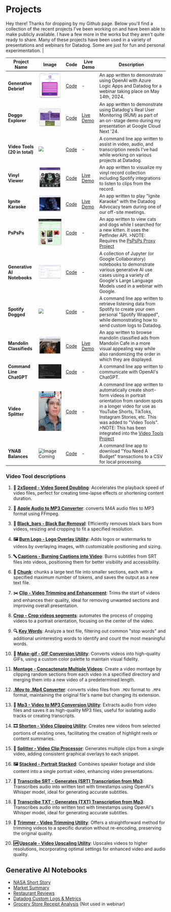 # Projects
Hey there! Thanks for dropping by my Github page. Below you'll find a collection of the recent projects I've been working on and have been able to make publicly available. I have a few more in the works but they aren't quite ready to share. Many of these projects have been used in a variety of presentations and webinars for Datadog. Some are just for fun and personal experimentation.                                                                                                                                 |

| Project Name             | Image | Code  | Live Demo | Description                                                                                                                                                                                                                   |
|--------------------------|-------|-------|-----------|-------------------------------------------------------------------------------------------------------------------------------------------------------------------------------------------------------------------------------|
| **Generative Debrief**       | ![](https://github.com/jasonhand/generative-debrief/raw/main/images/screenshot.png) | [Code](https://github.com/jasonhand/generative-debrief)     | -         | An app written to demonstrate using OpenAI with Azure Logic Apps and Datadog for a webinar taking place on May 14th, 2024.                                                                                                     |
| **Doggo Explorer**           | ![](https://github.com/jasonhand/doggo-explorer/raw/main/images/doggo-explorer_thumb.png) | [Code](https://github.com/jasonhand/doggo-explorer)     | [Live Demo](https://jasonhand.github.io/doggo-explorer/)         | An app written to demonstrate using Datadog's Real User Monitoring (RUM) as part of an on-stage demo during my presentation at Google Cloud Next '24.                                                                         |
| **Video Tools (20 in total)**              | ![](https://github.com/jasonhand/video_tools/blob/main/tutorial/tutorial1.png) | [Code](https://github.com/jasonhand/video_tools)     | -         | A command line app written to assist in video, audio, and transcription needs I've had while working on various projects at Datadog.                                                                                          |
| **Vinyl Viewer**             | ![](https://github.com/jasonhand/vinyl-viewer/raw/main/images/vinyl-viewer2_thumb.png) | [Code](https://github.com/jasonhand/vinyl-viewer)     | [Live Demo](https://jasonhand.github.io/vinyl-viewer/)         | An app written to visualize my vinyl record collection including Spotify integrations to listen to clips from the record.                                                                                                     |
| **Ignite Karaoke**           | ![](https://github.com/jasonhand/js-ignite-karaoke/raw/main/img/Ignite_Karaoke_thumb.png) | [Code](https://github.com/jasonhand/js-ignite-karaoke)     | [Live Demo](https://jasonhand.github.io/js-ignite-karaoke/)         | An app written to play "Ignite Karaoke" with the Datadog Advocacy team during one of our off-site meetings.                                                                                                                   |
| **PsPsPs**                   | ![](https://github.com/jasonhand/pspsps/raw/main/images/PsPsPs_thumb.png) | [Code](https://github.com/jasonhand/pspsps)     | -         | An app written to view cats and dogs while I searched for a new kitten. It uses the Petfinder API. >NOTE: Requires the [PsPsPs Proxy Project](https://github.com/jasonhand/psps-proxy)                                                                                                                            |
| **Generative AI Notebooks**  | ![](https://github.com/jasonhand/notebooks/raw/main/images/screenshot_thumbnail1.png) | [Code](https://github.com/jasonhand/notebooks)     | -         | A collection of Jupyter (or Google Collaboratory) notebooks to demonstrate various generative AI use cases using a variety of Google's Large Language Models used in a webinar with Google.                                   |
| **Spotify Dogged**           | ![](https://github.com/jasonhand/spotify_dogged/raw/main/img/screenshot_2_thumb.png) | [Code](https://github.com/jasonhand/spotify_dogged)     | -         | A command line app written to retrieve listening data from Spotify to create your own personal "Spotify Wrapped", while demonstrating how to send custom logs to Datadog.                                                     |
| **Mandolin Classifieds**      | ![Mandolin Classifieds](https://github.com/jasonhand/mandolin-classifieds/raw/main/images/screenshot_thumb.png) | [Code](https://github.com/jasonhand/mandolin-classifieds)     | [Live Demo](https://jasonhand.github.io/mandolin-classifieds/)         | An app written to browse mandolin classified ads from Mandolin Cafe in a more visual appealing way while also randomizing the order in which they are displayed.                                                              |
| **Command Line ChatGPT**     | ![CLI-GPT](https://github.com/jasonhand/cli-gpt-python-chatbot/raw/main/images/screenshot-terminal_thumb.png) | [Code](https://github.com/jasonhand/cli-gpt-python-chatbot)     | -         | A command line app written to communicate with OpenAI's ChatGPT.                                                                                                                                                              |
| **Video Splitter**           | ![Video Splitter](https://github.com/jasonhand/VideoSplitter/raw/master/documentation/clipped_video_thumb.png) | [Code](https://github.com/jasonhand/VideoSplitter)     | -         | A command line app written to automatically create short-form videos in portrait orientation from random spots in a longer video for use as YouTube Shorts, TikToks, Instagram Stories, etc. This was added to "Video Tools". >NOTE: This has been integrated into the [Video Tools Project](https://github.com/jasonhand/video_tools) |
| **YNAB Balances**            | ![Image Coming](#) | [Code](https://github.com/jasonhand/ynab_balances_to_csv)     | -         | A command line app to download "You Need A Budget" transactions to a CSV for local processing.   |

### Video Tool descriptions

1. **🚀 [2xSpeed - Video Speed Doubling](https://github.com/jasonhand/video_tools/blob/main/services/2xSpeed/2xSpeed_README.md)**: Accelerates the playback speed of video files, perfect for creating time-lapse effects or shortening content duration.

2. **🎵 [Apple Audio to MP3 Converter](https://github.com/jasonhand/video_tools/blob/main/services/apple-to-mp3/convert_m4a_to_mp3_README.md)**: converts M4A audio files to MP3 format using FFmpeg.

3. **🔲 [Black_bars - Black Bar Removal](https://github.com/jasonhand/video_tools/blob/main/blob/main/services/black_bars/black_bars_README.md)**: Efficiently removes black bars from videos, resizing and cropping to fit a specified resolution.

4. **🖼️ [Burn Logo - Logo Overlay Utility](https://github.com/jasonhand/video_tools/blob/main/services/burn_logo/burn_logo_README.md)**: Adds logos or watermarks to videos by overlaying images, with customizable positioning and sizing.

5. **🔤 [Captions - Burning Captions into Video](https://github.com/jasonhand/video_tools/blob/main/services/captions/captions_README.md)**: Burns subtitles from SRT files into videos, positioning them for better visibility and accessibility.

6. **📄 [Chunk](https://github.com/jasonhand/video_tools/blob/main/services/chunk/chunk_README.md)**: chunks a large text file into smaller sections, each with a specified maximum number of tokens, and saves the output as a new text file.

7. **✂️ [Clip - Video Trimming and Enhancement](https://github.com/jasonhand/video_tools/blob/main/services/clip/clip_README.md)**: Trims the start of videos and enhances their quality, ideal for removing unwanted sections and improving overall presentation.

8. **[Crop - Crop videos segments](https://github.com/jasonhand/video_tools/blob/main/services/clip/clip_README.md)**: automates the process of cropping videos to a portrait orientation, focusing on the center of the video.

9. **🔍 [Key Words](https://github.com/jasonhand/video_tools/blob/main/services/key_words/key_words_README.md)**: Analyze a text file, filtering out common "stop words" and additional uninteresting words to identify and count the most meaningful words.

10. **🎨 [Make-gif - GIF Conversion Utility](https://github.com/jasonhand/video_tools/blob/main/services/make_gif/make_gif_README.md)**: Converts videos into high-quality GIFs, using a custom color palette to maintain visual fidelity.

11. **[Montage - Concactenate Multiple Videos](https://github.com/jasonhand/video_tools/blob/main/services/montage/montage_README.md)**: Create a video montage by clipping random sections from each video in a specified directory and merging them into a new video of a predetermined length. 

12. **[.Mov to .Mp4 Converter](https://github.com/jasonhand/video_tools/blob/main/services/Mov_to_Mp4/mov_to_mp4_README.md)**: converts video files from `.MOV` format to `.MP4` format, maintaining the original file's name but changing its extension.

13. **🎵 [Mp3 - Video to MP3 Conversion Utility](https://github.com/jasonhand/video_tools/blob/main/services/mp3/mp3_README.md)**: Extracts audio from video files and saves it as high-quality MP3 files, useful for isolating audio tracks or creating transcripts.

14. **🎞 [Shorten - Video Clipping Utility](https://github.com/jasonhand/video_tools/blob/main/services/shorten/shorten_README.md)**: Creates new videos from selected portions of existing ones, facilitating the creation of highlight reels or content summaries.

15. **📌 [Splitter - Video Clip Processor](https://github.com/jasonhand/video_tools/blob/main/services/splitter/splitter_README.md)**: Generates multiple clips from a single video, adding consistent graphical overlays to each snippet.

16. **🖼 [Stacked - Portrait Stacked](https://github.com/jasonhand/video_tools/blob/main/services/stacked/stacked_README.md)**: Combines speaker footage and slide content into a single portrait video, enhancing video presentations.

17. **📝 [Transcribe SRT - Generates (SRT) Transcription from Mp3](https://github.com/jasonhand/video_tools/blob/main/services/transcribe/transcribeSRT_README.md)**: Transcribes audio into written text with timestamps using OpenAI's Whisper model, ideal for generating accurate subtitles.

18. **📝 [Transcribe TXT - Generates (TXT) Transcription from Mp3](https://github.com/jasonhand/video_tools/blob/main/services/transcribe/transcribeTXT_README.md)**: Transcribes audio into written text with timestamps using OpenAI's Whisper model, ideal for generating accurate subtitles.

19. **🔪 [Trimmer - Video Trimming Utility](https://github.com/jasonhand/video_tools/blob/main/services/trimmer/trimmer_README.md)**: Offers a straightforward method for trimming videos to a specific duration without re-encoding, preserving the original quality.

20. **🆙 [Upscale - Video Upscaling Utility](https://github.com/jasonhand/video_tools/blob/main/services/upscale/upscale_README.md)**: Upscales videos to higher resolutions, incorporating optimal settings for enhanced video and audio quality.

## Generative AI Notebooks

- [NASA Short Story](https://github.com/jasonhand/notebooks/blob/main/nasa-short-stories.ipynb)
- [Market Summary](https://github.com/jasonhand/notebooks/blob/main/market-summary.ipynb)
- [Restaurant Reviews](https://github.com/jasonhand/notebooks/blob/main/restaurant-reviews.ipynb)
- [Datadog Custom Logs & Metrics](https://github.com/jasonhand/notebooks/blob/main/datadog-custom-logs.ipynb)
- [Grocery Store Receipt Analysis](https://github.com/jasonhand/notebooks/blob/main/grocery-receipt-analysis.ipynb) (Not used in webinar)

